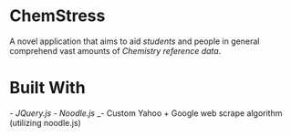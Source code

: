 # ChemStress
A novel application that aims to aid *students* and people in general comprehend vast amounts of *Chemistry reference data*.

# Built With
_- JQuery.js_
_- Noodle.js_
_- Custom Yahoo + Google web scrape algorithm (utilizing noodle.js)
